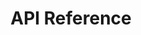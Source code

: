 ---
title: API Reference

language_tabs: # must be one of https://git.io/vQNgJ
  - csharp: C#
  - javascript: JavaScript
  - http: HTTP  

toc_footers:
  - <a target="_blank" href="https://portal.blip.ai">Sign Up for a BLiP Account</a>

includes:
  - --Introduction
  - en/introduction
  
  - en/concepts
  - en/concepts/addressing
  - en/concepts/messages
  - en/concepts/notifications
  - en/concepts/commands

  - en/sdks
  
  - --Programable conversations
  - en/programmable-conversations/messages
  - en/programmable-conversations/notifications
  - en/programmable-conversations/commands

  - --Conversation
  - en/content-types/chatstate
  - en/content-types/resource
  - en/content-types/redirect

  - --Extensions
  - en/extensions
  - en/extensions/event-track
  - en/extensions/scheduler
  - en/extensions/broadcast
  - en/extensions/bucket
  - en/extensions/directory  
  - en/extensions/resources
  - en/extensions/contacts
  - en/extensions/threads
  - en/extensions/profile
  - en/extensions/artificial-intelligence
  - en/extensions/delegation
  - en/extensions/tunnel
  
  - --Integrations
  - en/channels/blip-chat
  - en/channels/mailgun
  - en/channels/messenger
  - en/channels/omni
  - en/channels/skype
  - en/channels/takeio
  - en/channels/tangram
  - en/channels/telegram
  - en/channels/payment

search: true
---
